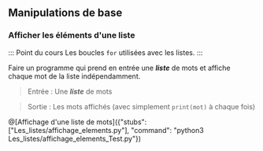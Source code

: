 ## Manipulations de base

### Afficher les éléments d'une liste

::: Point du cours
Les boucles `for` utilisées avec les listes.
:::

Faire un programme qui prend en entrée une ***liste*** de mots et affiche chaque mot de la liste indépendamment.

> Entrée : Une ***liste*** de mots

> Sortie : Les mots affichés (avec simplement `print(mot)` à chaque fois)

@[Affichage d'une liste de mots]({"stubs": ["Les_listes/affichage_elements.py"], "command": "python3 Les_listes/affichage_elements_Test.py"})
